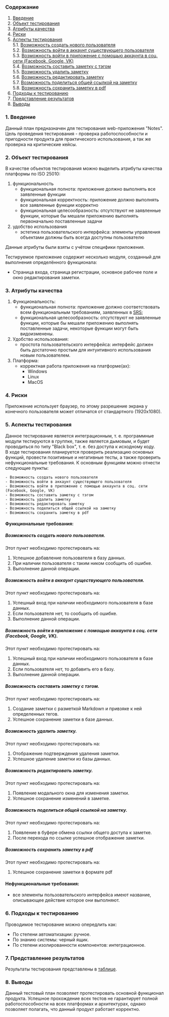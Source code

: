 ### Содержание
  1. [Введение](#1)
  2. [Объект тестирования](#2)
  3. [Атрибуты качества](#3)
  4. [Риски](#4)
  5. [Аспекты тестирования](#5)<br>
    5.1. [Возможность создать нового пользователя](#001)<br>
    5.2. [Возможность войти в аккаунт существующего пользователя](#002)<br>
    5.3. [Возможность войти в приложение с помощью аккаунта в соц. сети (Facebook, Google, VK)](#003)<br>
    5.4. [Возможность составить заметку с тэгом](#004)<br>
    5.5. [Возможность удалить заметку](#005)<br>
    5.6. [Возможность редактировать заметку](#006)<br>
    5.7. [Возможность поделиться общей ссылкой на заметку](#007)<br>
    5.8. [Возможность сохранить заметку в pdf](#008)<br>
6. [Подходы к тестированию](#6)
7. [Представление результатов](#7)
8. [Выводы](#8)


<a name="1"></a>
### 1. Введение
Данный план предназначен для тестирования web-приложения "Notes". Цель проведения тестирования - проверка работоспособности и пригодности продукта для практического использования, а так же проверка на критические кейсы.

<a name="2"></a>
### 2. Объект тестирования
В качестве объектов тестирования можно выделить атрибуты качества платформы по ISO 25010:
1. функциональность
	- функциональная полнота: приложение должно выполнять все заявленные функции
	- функциональная корректность: приложение должно выполнять все заявленные функции корректно
	- функциональная целесообразность: отсутствуют не заявленные функции, которые бы мешали приложению выполнять первоначально поставленные задачи
2. удобство использования
	- эстетика пользовательского интерфейса: элементы управления объектами должны быть всегда доступны пользователю
	
Данные атрибуты были взяты с учётом специфики приложения.

Тестируемое приложение содержит несколько модуля, созданный для выполнения определённого функционала:
 - Страница входа, cтраница регистрации, основное рабочее поле и окно редактирования заметки.


<a name="3"></a>
### 3. Атрибуты качества
1. Функциональность:
    - функциональная полнота: приложение должно соответствовать всем функциональным требованиям, заявленных в [SRS](https://github.com/moonkracker/notes/blob/master/Documents/Requirements/Requirements%20Document.md);
    - функциональная целесообразность: отсутствуют не заявленные функции, которые бы мешали приложению выполнять поставленные задачи, некоторые функции могут быть видоизменены.
2. Удобство использования:
    - простота пользовательского интерфейса: интерфейс должен быть достаточно простым для интуитивного использования новым пользователем.
3. Платформа:
    - корректная работа приложения на платформе(ах):
      - Windows 
      - Linux
      - MacOS
      

<a name="4"></a>
### 4. Риски
Приложение использует браузер, по этому разрешение экрана у конечного пользователя может отличатся от стандартного (1920х1080). 


<a name="5"></a>
### 5. Аспекты тестирования
Данное тестирование является интеграционным, т. е. программные модули тестируются в группке, также является дымовым, и будет проводиться по типу "Black box", т. е. без доступа к исходному коду.<br>
В ходе тестирования планируется проверить реализацию основных функций, провести позитивные и негативные тесты, а также проверить нефункциональные требования. К основным функциям можно отнести следующие пункты:

    - Возможность создать нового пользователя
    - Возможность войти в аккаунт существующего пользователя
    - Возможность войти в приложение с помощью аккаунта в соц. сети (Facebook, Google, VK)
    - Возможность составить заметку с тэгом
    - Возможность удалить заметку
    - Возможность редактировать заметку
    - Возможность поделиться общей ссылкой на заметку
    - Возможность сохранить заметку в pdf

#### Функциональные требования:

<a name="001"></a>
##### Возможность создать нового пользователя.
Этот пункт необходимо протестировать на:
1. Успешное добавление пользователя в базу данных.
2. При наличии пользователя с таким ником сообщить об ошибке.
3. Выполнение данной операции.

<a name="002"></a>
##### Возможность войти в аккаунт существующего пользователя.
Этот пункт необходимо протестировать на:
1. Успешный вход при наличии необходимого пользователя в базе данных.
2. Если пользователя нет, то сообщить об ошибке.
3. Выполнение данной операции.

<a name="003"></a>
##### Возможность войти в приложение с помощью аккаунта в соц. сети (Facebook, Google, VK).
Этот пункт необходимо протестировать на:
1. Успешный вход при наличии необходимого пользователя в базе данных.
2. Если пользователя нет, то добавить его в базу.
3. Выполнение данной операции.

<a name="004"></a>
##### Возможность составить заметку с тэгом.
Этот пункт необходимо протестировать на:
1. Создание заметки с разметкой Markdown и привзяке к ней определенных тегов.
2. Успешное сохранение заметки в базе данных.

<a name="005"></a>
##### Возможность удалить заметку.
Этот пункт необходимо протестировать на:
1. Отображение подтверждения удаления заметки.
2. Успешное удаление заметки из базы данных.

<a name="006"></a>
##### Возможность редактировать заметку.
Этот пункт необходимо протестировать на:
1. Появление модального окна для изменения заметки.
2. Успешное сохранение изменений в заметке.  

<a name="007"></a>
##### Возможность поделиться общей ссылкой на заметку.
Этот пункт необходимо протестировать на:
1. Появление в буфере обмена ссылки общего доступа к заметке.
2. После перехода по ссылке успешное отображение заметки.

<a name="008"></a>
##### Возможность сохранить заметку в pdf
Этот пункт необходимо протестировать на:
1. Успешное сохранение заметки в формате pdf

#### Нефункциональные требования:
- все элементы пользовательского интерфейса имеют название, описывающее действие которое они выполняют.

<a name="6"></a>
### 6. Подходы к тестированию
Проводимое тестирование можно опередлить как:
  - По степени автоматизации: ручное.
  - По знанию системы: черный ящик.
  - По степени изолированности компонентов: интеграционное.

<a name="7"></a>
### 7. Представление результатов
Результаты тестирования представлены в [таблице](https://github.com/moonkracker/notes/blob/master/Documents/Requirements/Requirements%20Document.md).

<a name="8"></a>
### 8. Выводы
Данный тестовый план позволяет протестировать основной функционал продукта. Успешное прохождение всех тестов не гарантирует полной работоспособности на всех платформах и архитектурах, однако позволяет полагать, что данный продукт работает корректно.